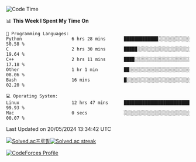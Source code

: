
<!--START_SECTION:waka-->
![Code Time](http://img.shields.io/badge/Code%20Time-3%2C470%20hrs%205%20mins-blue)

📊 **This Week I Spent My Time On** 

```text
💬 Programming Languages: 
Python                   6 hrs 28 mins       █████████████░░░░░░░░░░░░   50.58 % 
C                        2 hrs 30 mins       █████░░░░░░░░░░░░░░░░░░░░   19.64 % 
C++                      2 hrs 11 mins       ████░░░░░░░░░░░░░░░░░░░░░   17.18 % 
Other                    1 hr 1 min          ██░░░░░░░░░░░░░░░░░░░░░░░   08.06 % 
Bash                     16 mins             █░░░░░░░░░░░░░░░░░░░░░░░░   02.20 % 

💻 Operating System: 
Linux                    12 hrs 47 mins      █████████████████████████   99.93 % 
Mac                      0 secs              ░░░░░░░░░░░░░░░░░░░░░░░░░   00.07 % 
```


 Last Updated on 20/05/2024 13:34:42 UTC
<!--END_SECTION:waka-->


[![Solved.ac프로필](http://mazassumnida.wtf/api/generate_badge?boj=hckim96)](https://solved.ac/hckim96)[![Solved.ac streak](http://mazandi.herokuapp.com/api?handle=hckim96&theme=dark)](https://solved.ac/hckim96)


[![CodeForces Profile](https://cf.leed.at?id=hckim96)](https://codeforces.com/profile/hckim96)

